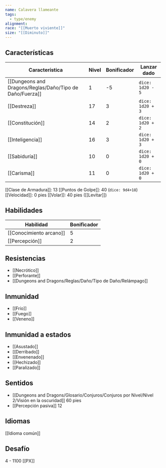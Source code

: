 ```yaml
---
name: Calavera llameante
tags:
  - type/enemy
alignment: 
race: "[[Muerto viviente]]"
size: "[[Diminuto]]"
---
```

## Características
| Característica | Nivel | Bonificador | Lanzar dado |
| ---- | ---- | ---- | ---- |
| [[Dungeons and Dragons/Reglas/Daño/Tipo de Daño/Fuerza]] | 1 | -5 | `dice: 1d20 - 5` |
| [[Destreza]] | 17 | 3 | `dice: 1d20 + 3` |
| [[Constitución]] | 14 | 2 | `dice: 1d20 + 2` |
| [[Inteligencia]] | 16 | 3 | `dice: 1d20 + 3` |
| [[Sabiduría]] | 10 | 0 | `dice: 1d20 + 0` |
| [[Carisma]] | 11 | 0 | `dice: 1d20 + 0` |
[[Clase de Armadura]]: 13
[[Puntos de Golpe]]: 40 (`dice: 9d4+18`)
[[Velocidad]]: 0 pies
[[Volar]]: 40 pies ([[Levitar]])
## Habilidades
| Habilidad | Bonificador |
| --------- | ----------- |
| [[Conocimiento arcano]]          | 5            |
| [[Percepción]]          | 2            |
## Resistencias
- [[Necrótico]]
- [[Perforante]]
- [[Dungeons and Dragons/Reglas/Daño/Tipo de Daño/Relámpago]]
## Inmunidad
- [[Frío]]
- [[Fuego]]
- [[Veneno]]
## Inmunidad a estados
- [[Asustado]]
- [[Derribado]]
- [[Envenenado]]
- [[Hechizado]]
- [[Paralizado]]

## Sentidos
- [[Dungeons and Dragons/Glosario/Conjuros/Conjuros por Nivel/Nivel 2/Visión en la oscuridad]] 60 pies
- [[Percepción pasiva]] 12

## Idiomas
[[Idioma común]]

## Desafío
4 - 1100 [[PX]]
